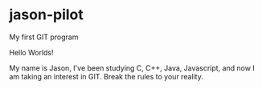 # jason-pilot
My first GIT program

Hello Worlds!

My name is Jason, I've been studying C, C++, Java, Javascript, 
and now I am taking an interest in GIT. Break the rules to 
your reality.
